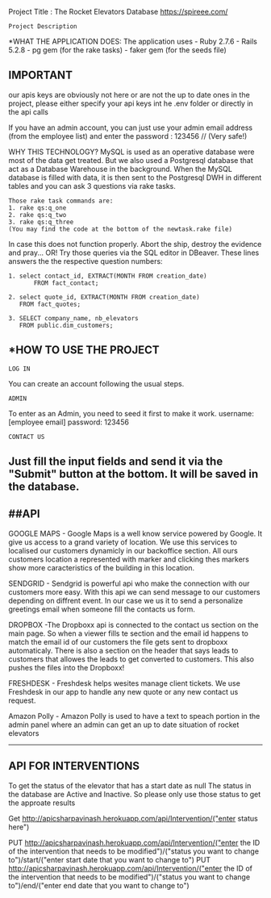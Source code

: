 Project Title : The Rocket Elevators Database
https://spireee.com/

	Project Description
*WHAT THE APPLICATION DOES:
The application uses
	- Ruby 2.7.6
	- Rails 5.2.8
	- pg gem (for the rake tasks)
	- faker gem (for the seeds file)
	
## IMPORTANT
our apis keys are obviously not here or are not the up to date ones in the project, please either specify your api keys int he .env folder
or directly in the api calls


If you have an admin account, you can just use your admin email address (from
the employee list) and enter the password : 123456 	// (Very safe!)

WHY THIS TECHNOLOGY?
MySQL is used as an operative database were most of the data get treated. But we also used a
Postgresql database that act as a Database Warehouse in the background. When the MySQL
database is filled with data, it is then sent to the Postgresql DWH in different tables and
you can ask 3 questions via rake tasks.

	Those rake task commands are:
	1. rake qs:q_one
	2. rake qs:q_two
	3. rake qs:q_three
	(You may find the code at the bottom of the newtask.rake file)

In case this does not function properly. Abort the ship, destroy the evidence and pray...
OR!
Try those queries via the SQL editor in DBeaver. These lines answers the the respective 
question numbers:

	1. select contact_id, EXTRACT(MONTH FROM creation_date)
           FROM fact_contact;
	
	2. select quote_id, EXTRACT(MONTH FROM creation_date)
	   FROM fact_quotes;
	
	3. SELECT company_name, nb_elevators
	   FROM public.dim_customers;




*HOW TO USE THE PROJECT
------------------------------------------------------------------
	LOG IN
You can create an account following the usual steps.

	ADMIN
To enter as an Admin, you need to seed it first to make it work.
username: [employee email]
password: 123456

	CONTACT US
Just fill the input fields and send it via the "Submit" button at
the bottom. It will be saved in the database.
------------------------------------------------------------------


##API
------------------------------------------------------------------

GOOGLE MAPS - Google Maps is a well know service powered by Google. It give us access to a grand variety of location. We use this services to localised our customers dynamicly in our backoffice section. All ours customers location a represented with marker and clicking thes markers show more caracteristics of the building in this location.

SENDGRID - Sendgrid is powerful api who make the connection with our customers more easy. With this api we can send message to our customers depending on diffrent event. In our case we us it to send a personalize greetings email when someone fill the contacts us form.

DROPBOX -The Dropboxx api is connected to the contact us section on the main page. 
So when a viewer fills te section and the email id happens to match the email id of our customers the file gets sent to dropboxx automaticaly. 
There is also a section on the header that says leads to customers that allowes the leads to get converted to customers. This also pushes the files into the Dropboxx!

FRESHDESK - Freshdesk helps wesites manage client tickets. We use Freshdesk in our app to handle any new quote or any new contact us request.

Amazon Polly - Amazon Polly is used to have a text to speach portion in the admin panel where an admin can get an up to date situation of rocket elevators


------------------------------------------------------------------
API FOR INTERVENTIONS
-----------------------------------------------------------------
To get the status of the elevator that has a start date as null
The status in the database are Active and Inactive. So please only use those status to get the approate results


Get
http://apicsharpavinash.herokuapp.com/api/Intervention/("enter status here")

PUT
http://apicsharpavinash.herokuapp.com/api/Intervention/("enter the ID of the intervention that needs to be modified")/("status you want to change to")/start/("enter start date that you want to change to")
PUT
http://apicsharpavinash.herokuapp.com/api/Intervention/("enter the ID of the intervention that needs to be modified")/("status you want to change to")/end/("enter end date that you want to change to")